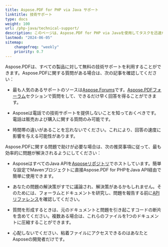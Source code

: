 ```yaml
---
title: Aspose.PDF for PHP via Java サポート
linktitle: 技術サポート
type: docs
weight: 100
url: /php-java/technical-support/
description: このページは、Aspose.PDF for PHP via Javaを使用してタスクを迅速かつ高品質で解決するための推奨事項を提供します。
lastmod: "2024-06-05"
sitemap:
    changefreq: "weekly"
    priority: 0.7
---
```


Aspose.PDFは、すべての製品に対して無料の技術サポートを利用することができます。Aspose.PDFに関する質問がある場合は、次の記事を確認してください：

- 最も人気のあるサポートのソースは[Aspose.Forums](https://forum.aspose.com/)です。[Aspose.PDFフォーラム](https://forum.aspose.com/c/pdf/10)セクションで質問をして、できるだけ早く回答を得ることができます。

- Asposeは電話での技術サポートを提供しないことを知っておくべきです。電話は販売および購入に関する質問のみ可能です。

- 時間帯の違いがあることを忘れないでください。これにより、回答の速度に影響を与える可能性があります。

Aspose.PDFに関する問題で助けが必要な場合は、次の推奨事項に従って、最も効率的に問題が解決されるようにしてください：

- AsposeはすべてのJava APIを[Asposeリポジトリ](https://repository.aspose.com/webapp/#/artifacts/browse/tree/General/repo/com/aspose/aspose-pdf)でホストしています。簡単な設定でMavenプロジェクトに直接Aspose.PDF for PHPをJava API経由で簡単に使用できます。

- あなたの問題の解決策がすでに議論され、解決策があるかもしれません。そのためには、フォーラムとドキュメントを研究し、問題を報告する前に[APIリファレンス](https://reference.aspose.com/pdf/java)を確認してください。

- 質問を形成するときは、元のドキュメントと問題を引き起こすコードの断片を含めてください。複数ある場合は、これらのファイルを1つのドキュメントに圧縮することができます。

- 心配しないでください、粘着ファイルにアクセスできるのはあなたとAsposeの開発者だけです。